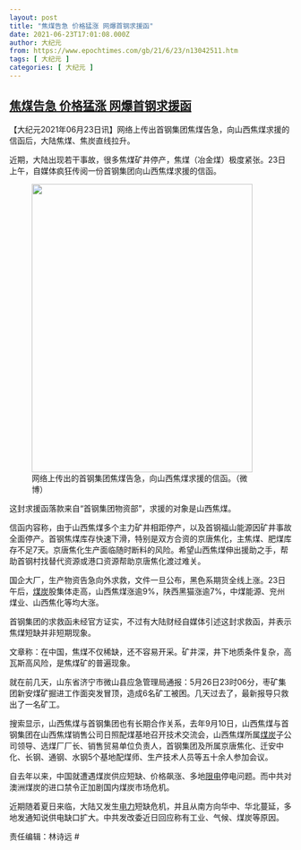 ```yaml
---
layout: post
title: "焦煤告急 价格猛涨 网爆首钢求援函"
date: 2021-06-23T17:01:08.000Z
author: 大纪元
from: https://www.epochtimes.com/gb/21/6/23/n13042511.htm
tags: [ 大纪元 ]
categories: [ 大纪元 ]
---
```

<!--1624467668000-->
[焦煤告急 价格猛涨 网爆首钢求援函](https://www.epochtimes.com/gb/21/6/23/n13042511.htm)
------

<div>
<p>【大纪元2021年06月23日讯】网络上传出首钢集团焦煤告急，向山西焦煤求援的信函后，大陆焦煤、焦炭直线拉升。</p><p>近期，大陆出现若干事故，很多焦煤矿井停产，焦煤（冶金煤）极度紧张。23日上午，自媒体疯狂传阅一份首钢集团向山西焦煤求援的信函。</p><figure id="attachment_13042532" aria-describedby="caption-attachment-13042532" style="width: 394px" class="wp-caption aligncenter"><a target="_blank" href="https://i.epochtimes.com/assets/uploads/2021/06/id13042532-485e-krwipar2793048.png"><img class=" wp-image-13042532" src="https://i.epochtimes.com/assets/uploads/2021/06/id13042532-485e-krwipar2793048.png" alt="" width="394" height="515" /></a><figcaption id="caption-attachment-13042532" class="wp-caption-text">网络上传出的首钢集团焦煤告急，向山西焦煤求援的信函。（微博）</figcaption></figure><p>这封求援函落款来自“首钢集团物资部”，求援的对象是山西焦煤。</p><p>信函内容称，由于山西焦煤多个主力矿井相距停产，以及首钢福山能源因矿井事故全面停产。首钢焦煤库存快速下滑，特别是双方合资的京唐焦化，主焦煤、肥煤库存不足7天。京唐焦化生产面临随时断料的风险。希望山西焦煤伸出援助之手，帮助首钢村找替代资源或港口资源帮助京唐焦化渡过难关。</p><p>国企大厂，生产物资告急向外求救，文件一旦公布，黑色系期货全线上涨。23日午后，<a href="https://www.epochtimes.com/gb/tag/%E7%85%A4%E7%82%AD.html">煤炭</a>股集体走高，山西焦煤涨逾9%，陕西黑猫涨逾7%，中煤能源、兖州煤业、山西焦化等均大涨。</p><p>首钢集团的求救函未经官方证实，不过有大陆财经自媒体引述这封求救函，并表示焦煤短缺并非短期现象。</p><p>文章称：在中国，焦煤不仅稀缺，还不容易开采。矿井深，井下地质条件复杂，高瓦斯高风险，是焦煤矿的普遍现象。</p><p>就在前几天，山东省济宁市微山县应急管理局通报：5月26日23时06分，枣矿集团新安煤矿掘进工作面突发冒顶，造成6名矿工被困。几天过去了，最新报导只救出了一名矿工。</p><p>搜索显示，山西焦煤与首钢集团也有长期合作关系，去年9月10日，山西焦煤与首钢集团在山西焦煤销售公司日照配煤基地召开技术交流会，山西焦煤所属<a href="https://www.epochtimes.com/gb/tag/%E7%85%A4%E7%82%AD.html">煤炭</a>子公司领导、选煤厂厂长、销售贸易单位负责人，首钢集团及所属京唐焦化、迁安中化、长钢、通钢、水钢5个基地配煤师、生产技术人员等五十余人参加会议。</p><p>自去年以来，中国就遭遇煤炭供应短缺、价格飙涨、多地<a href="https://www.epochtimes.com/gb/tag/%E9%99%90%E7%94%B5.html">限电</a>停电问题。而中共对澳洲煤炭的进口禁令正加剧国内煤炭市场危机。</p><p>近期随着夏日来临，大陆又发生<a href="https://www.epochtimes.com/gb/tag/%E7%94%B5%E5%8A%9B.html">电力</a>短缺危机，并且从南方向华中、华北蔓延，多地发通知说供电缺口扩大。中共发改委近日回应称有工业、气候、煤炭等原因。</p><p>责任编辑：林诗远 #</p>
</div>
